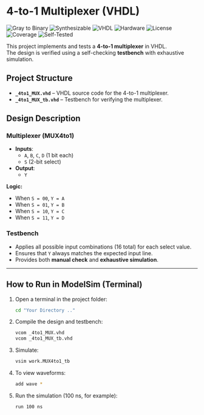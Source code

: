 # 4-to-1 Multiplexer (VHDL)

![Gray to Binary](https://img.shields.io/badge/Status-Completed-brightgreen)
![Synthesizable](https://img.shields.io/badge/Synthesizable-Yes-brightgreen)
![VHDL](https://img.shields.io/badge/Language-VHDL-blue)
![Hardware](https://img.shields.io/badge/Technology-Hardware-blue)
![License](https://img.shields.io/badge/License-MIT-green)
![Coverage](https://img.shields.io/badge/Coverage-100%25-brightgreen)
![Self-Tested](https://img.shields.io/badge/Testbench%20Self%20Checking-No-red)

This project implements and tests a **4-to-1 multiplexer** in VHDL.  
The design is verified using a self-checking **testbench** with exhaustive simulation.


## Project Structure

- **`_4to1_MUX.vhd`** – VHDL source code for the 4-to-1 multiplexer.  
- **`_4to1_MUX_tb.vhd`** – Testbench for verifying the multiplexer.  


## Design Description

### Multiplexer (MUX4to1)
- **Inputs**:  
  - `A`, `B`, `C`, `D` (1 bit each)  
  - `S` (2-bit select)  
- **Output**:  
  - `Y`  

**Logic:**  
- When `S = 00`, `Y = A`  
- When `S = 01`, `Y = B`  
- When `S = 10`, `Y = C`  
- When `S = 11`, `Y = D`  

### Testbench
- Applies all possible input combinations (16 total) for each select value.  
- Ensures that `Y` always matches the expected input line.  
- Provides both **manual check** and **exhaustive simulation**.

---

## How to Run in ModelSim (Terminal)

1. Open a terminal in the project folder:
    ```bash
    cd "Your Directory .."

2. Compile the design and testbench:
    ```bash
    vcom _4to1_MUX.vhd
    vcom _4to1_MUX_tb.vhd

3. Simulate:
    ```bash
    vsim work.MUX4to1_tb
   
4. To view waveforms:
    ```bash
    add wave *
   
5. Run the simulation (100 ns, for example):
    ```bash
    run 100 ns
   
